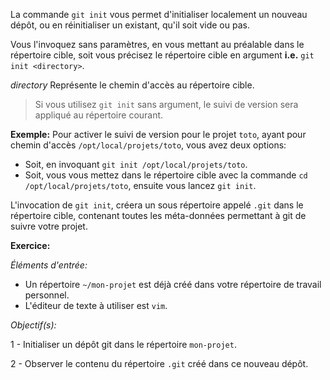 La commande `git init` vous permet d'initialiser localement un nouveau dépôt,
ou en réinitialiser un existant, qu'il soit vide ou pas.

Vous l'invoquez sans paramètres, en vous mettant au préalable dans le répertoire
cible, soit vous précisez le répertoire cible en argument **i.e.** `git init <directory>`.

_directory_ Représente le chemin d'accès au répertoire cible.

> Si vous utilisez `git init` sans argument, le suivi de version sera appliqué
> au répertoire courant.

**Exemple:** Pour activer le suivi de version pour le projet `toto`, ayant pour
chemin d'accès `/opt/local/projets/toto`, vous avez deux options:

- Soit, en invoquant `git init /opt/local/projets/toto`.
- Soit, vous vous mettez dans le répertoire cible avec la commande
  `cd /opt/local/projets/toto`, ensuite vous lancez `git init`.


L'invocation de `git init`, créera un sous répertoire appelé `.git` dans le
répertoire cible, contenant toutes les méta-données permettant à git de suivre
votre projet.

**Exercice:**

_Éléments d'entrée:_

 - Un répertoire `~/mon-projet` est déjà créé dans votre répertoire de travail
   personnel.
 - L'éditeur de texte à utiliser est `vim`.

_Objectif(s):_

 1 - Initialiser un dépôt git dans le répertoire `mon-projet`.

 2 - Observer le contenu du répertoire `.git` créé dans ce nouveau dépôt.
